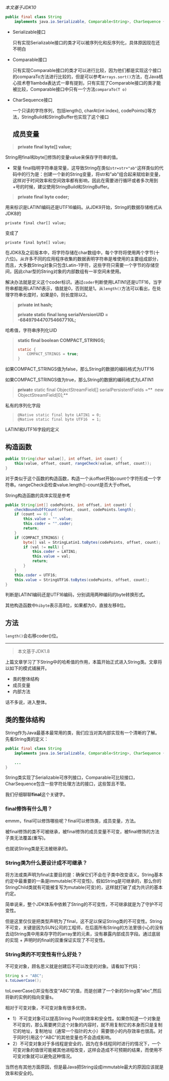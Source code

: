 *本文基于JDK10*

```java
public final class String
    implements java.io.Serializable, Comparable<String>, CharSequence {
```

* Serializable接口

  只有实现Serializable接口的类才可以被序列化和反序列化，具体原因现在还不明白

* Comparable接口

  只有实现Comparable<T>接口的类才可以进行比较，因为他们都是实现这个接口的comparaTo方法进行比较的，但是可以参考`Arrays.sort()`方法，在Java核心技术卷1lambda表达式一章有提到，只有实现了Comparable接口的类才能被比较，Comparable接口中只有一个方法`comparaTo(T o)`

* CharSequence接口

  一个只读的字符序列，包括length(), charAt(int index), codePoints()等方法，StringBuild和StringBuffer也实现了这个接口

  ## 成员变量

> **private final byte[] value;**

String用final和byte[]修饰的变量value来保存字符串的值。
* 常量
  final指明字符串是常量，这导致String在类似`str=str+"ab"`这样类似的代码中的行为是：创建一个新的String变量，将str和"ab"组合起来赋给新变量，这样对于时间效率和空间效率都有影响，因此在需要进行循环或者多次用到+号的时候，建议使用StringBuild和StringBuffer。

> **private final byte coder;**

用来标识是LATIN1编码还是UTF16编码。从JDK9开始，String的数据存储格式从JDK8的

```text
private final char[] value;
```

变成了

```text
private final byte[] value;
```

在JDK8及之前版本中，将字符存储在char数组中，每个字符将使用两个字节(十六位)。从许多不同的应用程序收集的数据表明字符串是堆使用的主要组成部分，而且，大多数String对象只包含Latin-1字符，这些字符只需要一个字节的存储空间，因此char型的String对象的内部数组有一半空间未使用。

解决办法就是定义这个coder标识。通过`coder`判断使用LATIN1还是UTF16，当字符串都能用LATIN1表示，值就是0，否则就是1。从`length()`方法可以看出，在处理字符串长度时，如果是0，则长度除以2。

> **private int hash;**
>
> **private static final long serialVersionUID = -6849794470754667710L;**

哈希值，字符串序列化UID

> **static final boolean COMPACT_STRINGS;**
>
> ```java
> static {
>     COMPACT_STRINGS = true;
> }
> ```

如果COMPACT_STRINGS值为false，那么String的数据的编码格式为UTF16

如果COMPACT_STRINGS值为true，那么String的数据的编码格式为LATIN1

> **privat**e static final ObjectStreamField[] serialPersistentFields =**
> ​        new ObjectStreamField[0];**

私有的序列化字段

>     @Native static final byte LATIN1 = 0;
>     @Native static final byte UTF16  = 1;

LATIN1和UTF16字段的定义

## 构造函数

```java
public String(char value[], int offset, int count) {
    this(value, offset, count, rangeCheck(value, offset, count));
}
```
对于类似于这个函数的构造函数，构造一个从offset开始count个字符形成一个字符串。rangeCheck会检查value.length()-count是否大于offset。

String构造函数的具体实现是参考

```java
public String(int[] codePoints, int offset, int count) {
    checkBoundsOffCount(offset, count, codePoints.length);
    if (count == 0) {
        this.value = "".value;
        this.coder = "".coder;
        return;
    }
    if (COMPACT_STRINGS) {
        byte[] val = StringLatin1.toBytes(codePoints, offset, count);
        if (val != null) {
            this.coder = LATIN1;
            this.value = val;
            return;
        }
    }
    this.coder = UTF16;
    this.value = StringUTF16.toBytes(codePoints, offset, count);
}
```
判断是LATIN1编码还是UTF16编码，分别调用两种编码的byte转换形式。

其他构造函数中`hibyte`表示高8位，如果都为0，直接左移8位。

## 方法

`length()`会右移coder()位。

---







> 本文基于JDK1.8

上篇文章学习了下String中的哈希值的作用，本篇开始正式进入String类。文章将以如下的模式铺展开。

- 类的整体结构
- 成员变量
- 内部方法

话不多说，进入整体。

## 类的整体结构

String作为Java最基本最常用的类，我们应当对其内部实现有一个清晰的了解。先看String类的定义：

```java
public final class String
	implements java.io.Serializable, Comparable<String>, CharSequence {
	
	...
}
```

String类实现了Serializable可序列接口，Comparable可比较接口，CharSequence包含一些字符处理方法的接口，这些暂且不管。

我们仔细聊聊**final**这个关键字。

### final修饰有什么用？

emmm，final可以修饰哪些呢？final可以修饰类，成员变量，方法。

被final修饰的类不可被继承，被final修饰的成员变量不可变，被final修饰的方法子类无法覆盖(重写)。

也就说String类是无法被继承的。

### String类为什么要设计成不可继承？

将方法或类声明为final主要目的是：确保它们不会在子类中改变语义。String基本约定中最重要的一条是immutable(不可变性)，假如String是可继承的，那么你的StringChild类就有可能被复写为mutable(可变)的，这样就打破了成为共识的基本约定。

简单说来，整个JDK体系中依赖了String的不可变性，不可继承就是为了守护不可变性。

但是这里仅仅是把类型声明为了final，这不足以保证String类的不可变性。String不可变，关键是因为SUN公司的工程师，在后面所有String的方法里很小心的没有去动String类中用来存字符的array里的元素，没有暴露内部成员字段。通过底层的实现 + 声明时的final的双重保证实现了不可变性。

### String类的不可变性有什么好处？

不可变对象，顾名思义就是创建后不可以改变的对象。请看如下代码：

```java
String s = "ABC"; 
s.toLowerCase();
```

toLowerCase()并没有改变“ABC”的值，而是创建了一个新的String类”abc”,然后将新的实例的指向变量s。

相对于可变对象，不可变对象有很多优势。

- 1）不可变对象可以提高String Pool的效率和安全性。如果你知道一个对象是不可变的，那么需要拷贝这个对象的内容时，就不用复制它的本身而只是复制它的地址，复制地址（通常一个指针的大小）需要很小的内存效率也很高。对于同时引用这个“ABC”的其他变量也不会造成影响。
- 2）不可变对象对于多线程是安全的，因为在多线程同时进行的情况下，一个可变对象的值很可能被其他进程改变，这样会造成不可预期的结果，而使用不可变对象就可以避免这种情况。

当然也有其他方面原因，但是最Java把String设成immutable最大的原因应该就是效率和安全的。